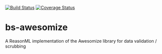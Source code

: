 [![Build Status](https://www.travis-ci.org/scull7/bs-awesomize.svg?branch=master)](https://www.travis-ci.org/scull7/bs-awesomize)
[![Coverage Status](https://coveralls.io/repos/github/scull7/bs-awesomize/badge.svg?branch=master)](https://coveralls.io/github/scull7/bs-awesomize?branch=master)

# bs-awesomize
A ReasonML implementation of the Awesomize library for data validation / scrubbing
